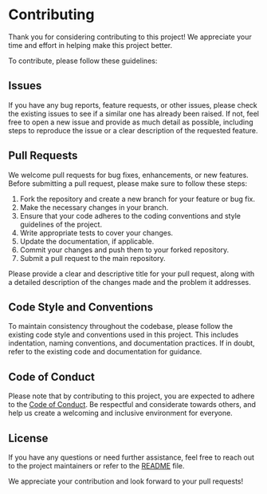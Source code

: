 # Contributing

Thank you for considering contributing to this project! We appreciate your time and effort in helping make this project better.

To contribute, please follow these guidelines:

## Issues

If you have any bug reports, feature requests, or other issues, please check the existing issues to see if a similar one has already been raised. If not, feel free to open a new issue and provide as much detail as possible, including steps to reproduce the issue or a clear description of the requested feature.

## Pull Requests

We welcome pull requests for bug fixes, enhancements, or new features. Before submitting a pull request, please make sure to follow these steps:

1. Fork the repository and create a new branch for your feature or bug fix.
2. Make the necessary changes in your branch.
3. Ensure that your code adheres to the coding conventions and style guidelines of the project.
4. Write appropriate tests to cover your changes.
5. Update the documentation, if applicable.
6. Commit your changes and push them to your forked repository.
7. Submit a pull request to the main repository.

Please provide a clear and descriptive title for your pull request, along with a detailed description of the changes made and the problem it addresses.

## Code Style and Conventions

To maintain consistency throughout the codebase, please follow the existing code style and conventions used in this project. This includes indentation, naming conventions, and documentation practices. If in doubt, refer to the existing code and documentation for guidance.

## Code of Conduct

Please note that by contributing to this project, you are expected to adhere to the [Code of Conduct](CODE_OF_CONDUCT.md). Be respectful and considerate towards others, and help us create a welcoming and inclusive environment for everyone.

## License

If you have any questions or need further assistance, feel free to reach out to the project maintainers or refer to the [README](README.md) file.

We appreciate your contribution and look forward to your pull requests!

